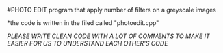 #PHOTO EDIT
program that apply number of filters on a greyscale images

*the code is written in the filed called "photoedit.cpp"

*PLEASE WRITE CLEAN CODE WITH A LOT OF COMMENTS TO MAKE IT EASIER FOR US TO UNDERSTAND EACH OTHER'S CODE*
